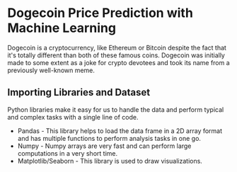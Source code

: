 # Dogecoin Price Prediction with Machine Learning

Dogecoin is a cryptocurrency, like Ethereum or Bitcoin despite the fact that it's totally different than both of these famous coins.
Dogecoin was initially made to some extent as a joke for crypto devotees and took its name from a previously well-known meme.

## Importing Libraries and Dataset

Python libraries make it easy for us to handle the data and perform typical and complex tasks with a single line of code.

- Pandas - This library helps to load the data frame in a 2D array format and has multiple functions to perform analysis tasks in one go.
- Numpy - Numpy arrays are very fast and can perform large computations in a very short time.
- Matplotlib/Seaborn - This library is used to draw visualizations.
